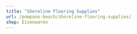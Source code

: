 ```yaml
---
title: "Shoreline Flooring Supplies"
url: /pompano-beach/shoreline-flooring-supplies/
shop: Eisenwaren
---
```

